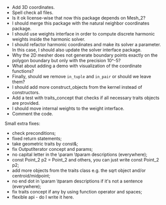 * Add 3D coordinates.
* Spell check all files.
* Is it ok license-wise that now this package depends on Mesh_2?
* I should merge this package with the natural neighbor coordinates package.
* I should use weights interface in order to compute discrete harmonic weights inside the harmonic solver.
* I should refactor harmonic coordinates and make its solver a parameter. In this case, I should also update the solver interface package.
* Why the 2D mesher does not generate boundary points exactly on the polygon boundary but only with the precision 10^-5?
* What about adding a demo with visualization of the coordinate functions?
* Finally, should we remove `in_tuple` and `in_pair` or should we leave them?
* I should add more construct_objects from the kernel instead of constructors.
* Add a test with traits_concept that checks if all necessary traits objects are provided.
* I should move internal weights to the weight interface.
* Comment the code.

Small extra fixes:
* check preconditions;
* fixed return statements;
* take geometric traits by const&;
* fix OutputIterator concept and params;
* no capital letter in the \param \tparam descriptions (everywhere);
* const Point_2 p2 = Point_2 and others, you can just write const Point_2 p2;
* add more objects from the traits class e.g. the sqrt object and/or centroid/midpoint;
* no end dot in \param \tparam descriptions if it's not a sentence (everywhere);
* fix traits concept if any by using function operator and spaces;
* flexible api - do I write it here.